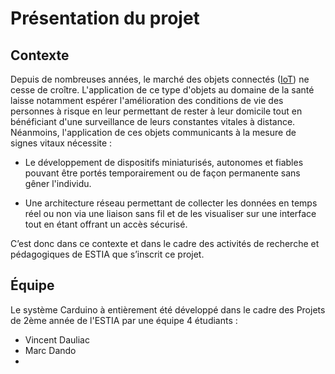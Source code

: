 # Présentation du projet

## Contexte

Depuis de nombreuses années, le marché des objets connectés ([IoT](https://fr.wikipedia.org/wiki/Internet_des_objets)) ne cesse de croître. L'application de ce type d'objets au domaine de la santé laisse notamment espérer l'amélioration des conditions de vie des personnes à risque en leur permettant de rester à leur domicile tout en bénéficiant d'une surveillance de leurs constantes vitales à distance. Néanmoins, l'application de ces objets communicants à la mesure de signes vitaux nécessite :
* Le développement de dispositifs miniaturisés, autonomes et fiables pouvant être portés temporairement ou de façon permanente sans gêner l'individu.

* Une architecture réseau permettant de collecter les données en temps réel ou non via une liaison sans fil et de les visualiser sur une interface tout en étant offrant un accès sécurisé.

C’est donc dans ce contexte et dans le cadre des activités de recherche et pédagogiques de ESTIA que s’inscrit ce projet.


## Équipe

Le système Carduino à entièrement été développé dans le cadre des Projets de 2ème année de l'ESTIA par une équipe 4 étudiants :
* Vincent Dauliac
* Marc Dando
* 

    